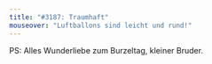 ```yaml
---
title: "#3187: Traumhaft"
mouseover: "Luftballons sind leicht und rund!"
---
```


PS:
Alles Wunderliebe zum Burzeltag, kleiner Bruder.

